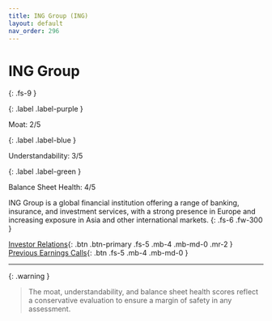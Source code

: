 ```yaml
---
title: ING Group (ING)
layout: default
nav_order: 296
---
```


# ING Group
{: .fs-9 }

{: .label .label-purple }

Moat: 2/5

{: .label .label-blue }

Understandability: 3/5

{: .label .label-green }

Balance Sheet Health: 4/5

ING Group is a global financial institution offering a range of banking, insurance, and investment services, with a strong presence in Europe and increasing exposure in Asia and other international markets.
{: .fs-6 .fw-300 }

[Investor Relations](https://www.google.com/search?q=ING+investor+relations){: .btn .btn-primary .fs-5 .mb-4 .mb-md-0 .mr-2 }
[Previous Earnings Calls](https://discountingcashflows.com/company/ING/transcripts/){: .btn .fs-5 .mb-4 .mb-md-0 }

---

{: .warning }
>The moat, understandability, and balance sheet health scores reflect a conservative evaluation to ensure a margin of safety in any assessment.


